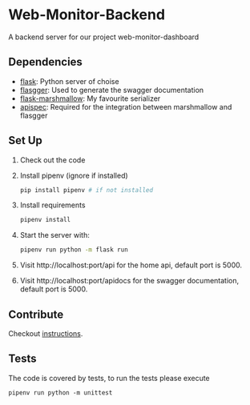 # Web-Monitor-Backend

A backend server for our project web-monitor-dashboard

## Dependencies

- [flask](https://palletsprojects.com/p/flask/): Python server of choise
- [flasgger](https://github.com/flasgger/flasgger): Used to generate the swagger documentation
- [flask-marshmallow](https://flask-marshmallow.readthedocs.io/en/latest/): My favourite serializer
- [apispec](https://apispec.readthedocs.io/en/latest/): Required for the integration between marshmallow and flasgger

## Set Up

1. Check out the code
2. Install pipenv (ignore if installed)
    ```bash
    pip install pipenv # if not installed
    ```
3. Install requirements
    ```bash
    pipenv install
    ```
4. Start the server with:
    ```bash
    pipenv run python -m flask run
    ```
   
5. Visit http://localhost:port/api for the home api, default port is 5000.

6. Visit http://localhost:port/apidocs for the swagger documentation, default port is 5000.

## Contribute

Checkout [instructions](docs/instructions.md).

## Tests

The code is covered by tests, to run the tests please execute

```
pipenv run python -m unittest
```
